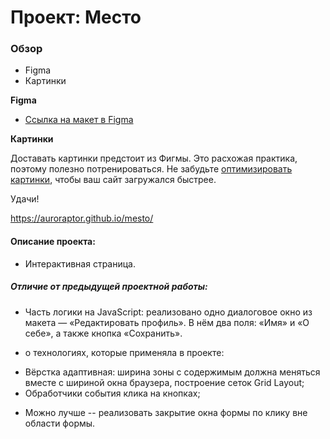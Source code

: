 # Проект: Место

### Обзор

* Figma
* Картинки

**Figma**

* [Ссылка на макет в Figma](https://www.figma.com/file/2cn9N9jSkmxD84oJik7xL7/JavaScript.-Sprint-4?node-id=0%3A1)

**Картинки**

Доставать картинки предстоит из Фигмы. Это расхожая практика, поэтому полезно потренироваться.
Не забудьте [оптимизировать картинки](https://tinypng.com/), чтобы ваш сайт загружался быстрее.

Удачи!

https://auroraptor.github.io/mesto/

#### Описание проекта: 

* Интерактивная страница.

##### Отличие от предыдущей проектной работы: 

* Часть логики на JavaScript: реализовано одно диалоговое окно из макета — «Редактировать профиль». В нём два поля: «Имя» и «О себе», а также кнопка «Сохранить».

* о технологиях, которые применяла в проекте: 
- Вёрстка адаптивная: ширина зоны с содержимым должна меняться вместе с шириной окна браузера, построение сеток Grid Layout;
- Обработчики события клика на кнопках;

* Можно лучше -- реализовать закрытие окна формы по клику вне области формы.

